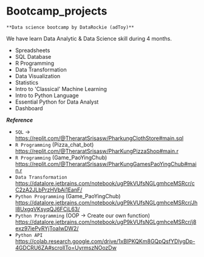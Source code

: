 # Bootcamp_projects

`**Data science bootcamp by DataRockie (adToy)**`

We have learn Data Analytic & Data Science skill during 4 months.
- Spreadsheets
- SQL Database
- R Programming
- Data Transformation
- Data Visualization
- Statistics
- Intro to 'Classical' Machine Learning
- Intro to Python Language
- Essential Python for Data Analyst
- Dashboard


***Reference***
- `SQL` -> https://replit.com/@TheraratSrisasw/PharkungClothStore#main.sql
- `R Programming` (Pizza_chat_bot) https://replit.com/@TheraratSrisasw/PharKungPizzaShop#main.r
- `R Programming` (Game_PaoYingChub) https://replit.com/@TheraratSrisasw/PharKungGamesPaoYingChub#main.r
- `Data Transformation` https://datalore.jetbrains.com/notebook/ugP9kVUfsNGLgmhceMSRcr/cC2zA2JLbPrzHVbAi1EanF/
- `Python Programming` (Game_PaoYingChub) https://datalore.jetbrains.com/notebook/ugP9kVUfsNGLgmhceMSRcr/JhI8UxgqVKsyqQJ6FCiL63/
- `Python Programming` (OOP -> Create our own function) https://datalore.jetbrains.com/notebook/ugP9kVUfsNGLgmhceMSRcr/j8exz97iePyRYjToaIwDW2/
- `Python API`  https://colab.research.google.com/drive/1xBlPKQKm8GQpQsfYDlygDp-4GDCRU6ZA#scrollTo=UyrmszNOozDw
